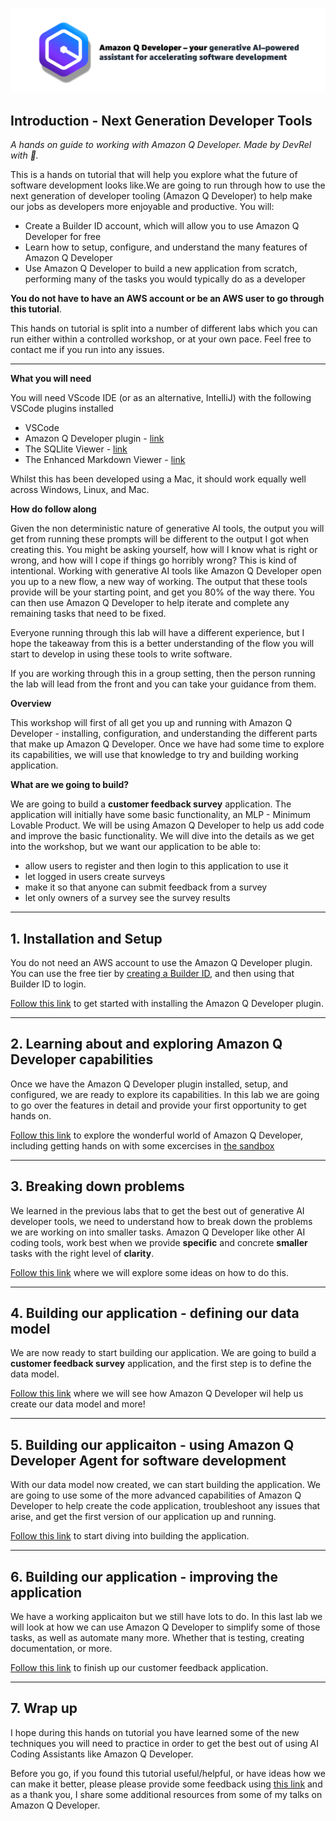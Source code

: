 ![Amazon Q Developer header](images/q-vscode-header.png)

## Introduction - Next Generation Developer Tools

*A hands on guide to working with Amazon Q Developer. Made by DevRel with 💖.*

This is a hands on tutorial that will help you explore what the future of software development looks like.We are going to run through how to use the next generation of developer tooling (Amazon Q Developer) to help make our jobs as developers more enjoyable and productive. You will:

* Create a Builder ID account, which will allow you to use Amazon Q Developer for free
* Learn how to setup, configure, and understand the many features of Amazon Q Developer
* Use Amazon Q Developer to build a new application from scratch, performing many of the tasks you would typically do as a developer

 **You do not have to have an AWS account or be an AWS user to go through this tutorial**. 
 
 This hands on tutorial is split into a number of different labs which you can run either within a controlled workshop, or at your own pace. Feel free to contact me if you run into any issues.

---

**What you will need**

You will need VScode IDE (or as an alternative, IntelliJ) with the following VSCode plugins installed

* VSCode
* Amazon Q Developer plugin - [link](https://marketplace.visualstudio.com/items?itemName=AmazonWebServices.amazon-q-vscode) 
* The SQLlite Viewer - [link](https://marketplace.visualstudio.com/items?itemName=qwtel.sqlite-viewer)
* The Enhanced Markdown Viewer - [link](https://marketplace.visualstudio.com/items?itemName=shd101wyy.markdown-preview-enhanced)

Whilst this has been developed using a Mac, it should work equally well across Windows, Linux, and Mac.

**How do follow along**

Given the non deterministic nature of generative AI tools, the output you will get from running these prompts will be different to the output I got when creating this. You might be asking yourself, how will I know what is right or wrong, and how will I cope if things go horribly wrong? This is kind of intentional. Working with generative AI tools like Amazon Q Developer open you up to a new flow, a new way of working. The output that these tools provide will be your starting point, and get you 80% of the way there. You can then use Amazon Q Developer to help iterate and complete any remaining tasks that need to be fixed. 

Everyone running through this lab will have a different experience, but I hope the takeaway from this is a better understanding of the flow you will start to develop in using these tools to write software.

If you are working through this in a group setting, then the person running the lab will lead from the front and you can take your guidance from them.

**Overview**

This workshop will first of all get you up and running with Amazon Q Developer - installing, configuration, and understanding the different parts that make up Amazon Q Developer. Once we have had some time to explore its capabilities, we will use that knowledge to try and building working application.

**What are we going to build?**

We are going to build a **customer feedback survey** application. The application will initially have some basic functionality, an MLP - Minimum Lovable Product. We will be using Amazon Q Developer to help us add code and improve the basic functionality. We will dive into the details as we get into the workshop, but we want our application to be able to:

* allow users to register and then login to this application to use it
* let logged in users create surveys
* make it so that anyone can submit feedback from a survey
* let only owners of a survey see the survey results

---

## 1. Installation and Setup

You do not need an AWS account to use the Amazon Q Developer plugin. You can use the free tier by [creating a Builder ID](https://s12d.com/builder-id), and then using that Builder ID to login.

[Follow this link](workshop/01-setup.md) to get started with installing the Amazon Q Developer plugin.

---

## 2. Learning about and exploring Amazon Q Developer capabilities

Once we have the Amazon Q Developer plugin installed, setup, and configured, we are ready to explore its capabilities. In this lab we are going to go over the features in detail and provide your first opportunity to get hands on.

[Follow this link](workshop/02-getting-started-with-q.md) to explore the wonderful world of Amazon Q Developer, including getting hands on with some excercises in [the sandbox](workshop/03-sandbox.md)

---

## 3. Breaking down problems

We learned in the previous labs that to get the best out of generative AI developer tools, we need to understand how to break down the problems we are working on into smaller tasks. Amazon Q Developer like other AI coding tools, work best when we provide **specific** and concrete **smaller** tasks with the right level of **clarity**.

[Follow this link](workshop/04-breaking-down-problems.md) where we will explore some ideas on how to do this.

---

## 4. Building our application - defining our data model

We are now ready to start building our application. We are going to build a **customer feedback survey** application, and the first step is to define the data model.

[Follow this link](workshop/building-our-app-part-1.md) where we will see how Amazon Q Developer wil help us create our data model and more!

---

## 5. Building our applicaiton - using Amazon Q Developer Agent for software development

With our data model now created, we can start building the application. We are going to use some of the more advanced capabilities of Amazon Q Developer to help create the code application, troubleshoot any issues that arise, and get the first version of our application up and running.

[Follow this link](workshop/building-our-app-part-2.md) to start diving into building the application.

---

## 6. Building our application - improving the application

We have a working applicaiton but we still have lots to do. In this last lab we will look at how we can use Amazon Q Developer to simplify some of those tasks, as well as automate many more. Whether that is testing, creating documentation, or more.

[Follow this link](workshop/building-our-app-part-3.md) to finish up our customer feedback application.

---

## 7. Wrap up 

I hope during this hands on tutorial you have learned some of the new techniques you will need to practice in order to get the best out of using AI Coding Assistants like Amazon Q Developer.

Before you go, if you found this tutorial useful/helpful, or have ideas how we can make it better, please please provide some feedback using [this link](https://pulse.aws/survey/1DM5TAZU) and as a thank you, I share some additional resources from some of my talks on Amazon Q Developer.
